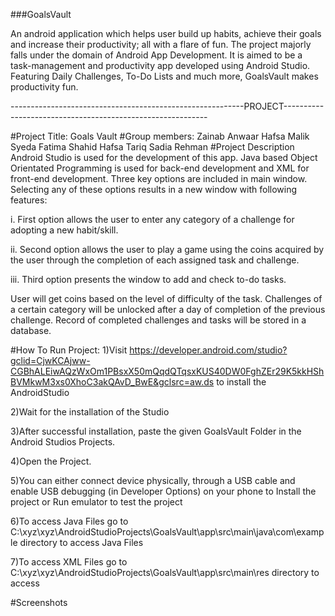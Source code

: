###GoalsVault

An android application which helps user build up habits, achieve their goals and increase their productivity; all with a flare of fun. The project majorly falls under the domain of Android App Development. It is aimed to be a task-management and productivity app developed using Android Studio. Featuring Daily Challenges, To-Do Lists and much more, GoalsVault makes productivity fun.

----------------------------------------------------------PROJECT-----------------------------------------------------------

#Project Title: Goals Vault
#Group members:
Zainab Anwaar
Hafsa Malik
Syeda Fatima Shahid
Hafsa Tariq
Sadia Rehman
#Project Description
Android Studio is used for the development of this app. Java based Object Orientated Programming is used for back-end development and XML for front-end development. Three key options are included in main window. Selecting any of these options results in a new window with following features:

i. First option allows the user to enter any category of a challenge for adopting a new habit/skill.

ii. Second option allows the user to play a game using the coins acquired by the user through the completion of each assigned task and challenge.

iii. Third option presents the window to add and check to-do tasks.

User will get coins based on the level of difficulty of the task. Challenges of a certain category will be unlocked after a day of completion of the previous challenge. Record of completed challenges and tasks will be stored in a database.

#How To Run Project:
1)Visit https://developer.android.com/studio?gclid=CjwKCAjww-CGBhALEiwAQzWxOm1PBsxX50mQqdQTqsxKUS40DW0FghZEr29K5kkHShBVMkwM3xs0XhoC3akQAvD_BwE&gclsrc=aw.ds to install the AndroidStudio

2)Wait for the installation of the Studio

3)After successful installation, paste the given GoalsVault Folder in the Android Studios Projects.

4)Open the Project.

5)You can either connect device physically, through a USB cable and enable USB debugging (in Developer Options) on your phone to Install the project or Run emulator to test the project

6)To access Java Files go to C:\xyz\xyz\AndroidStudioProjects\GoalsVault\app\src\main\java\com\example directory to access Java Files

7)To access XML Files go to C:\xyz\xyz\AndroidStudioProjects\GoalsVault\app\src\main\res directory to access

#Screenshots

